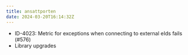 ```yaml
---
title: ansattporten
date: 2024-03-20T16:14:32Z
---
```

- ID-4023: Metric for exceptions when connecting to external eIds fails (#576)
- Library upgrades

